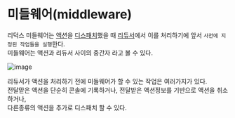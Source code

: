 # 미들웨어(middleware)
리덕스 미들웨어는 [액션](https://github.com/mini-aron/IL/blob/main/Redux/Redux.md#2action%EC%95%A1%EC%85%98)을 [디스패치](https://github.com/mini-aron/IL/blob/main/Redux/Redux.md#dispatch%EB%94%94%EC%8A%A4%ED%8C%A8%EC%B9%98)했을 때 [리듀서](https://github.com/mini-aron/IL/blob/main/Redux/Redux.md#reducer%EB%A6%AC%EB%93%80%EC%84%9C)에서 이를 처리하기에 앞서 `사전에 지정된 작업들을 실행`한다.  
미들웨어는 액션과 리듀서 사이의 중간자 라고 볼 수 있다.

![image](https://github.com/mini-aron/IL/assets/105274015/098b2592-8e9c-4cda-9fd8-aa8ead6d53e7)

리듀서가 액션을 처리하기 전에 미들웨어가 할 수 있는 작업은 여러가지가 있다.  
전달맏은 액션을 단순히 콘솔에 기록하거나, 전달받은 액션정보를 기반으로 액션을 취소하거나,  
다른종류의 액션을 추가로 디스패치 할 수 있다.
